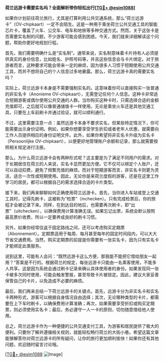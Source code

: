 **荷兰远游卡需要实名吗？全面解析带你轻松出行[[TG💪+ @esim1088](https://t.me/s/esim1088)]**

如果你计划前往荷兰旅行，尤其是打算利用公共交通系统，那么“荷兰远游卡”（OV-chipkaart）一定不会陌生。这是一种用于乘坐荷兰公共交通工具的智能芯片卡，覆盖了火车、公交车、电车和地铁等多种交通方式。然而，关于这张卡是否需要实名制的问题，不少游客可能会感到困惑。今天，我们就来详细解读这个问题，帮助你更好地规划行程。

首先，我们需要明确什么是“实名制”。通常来说，实名制意味着卡片持有人必须提供真实的身份信息，比如姓名、护照号码等，并且这些信息会与卡片绑定。对于旅游者而言，这种要求可能会带来一定的麻烦，因为很多人习惯于短期使用公共交通工具，而并不想将自己的个人信息过多地暴露。那么，荷兰远游卡真的需要实名吗？

实际上，荷兰远游卡本身是不需要强制实名的。这意味着你可以直接购买一张普通的非实名卡（Anonieme OV-chipkaart），无需登记任何个人信息。这种卡非常适合短期游客或偶尔使用公共交通的人群。当你购买这种卡时，只需选择合适的金额充值即可，之后就可以像普通储值卡一样使用。无论是乘坐火车还是其他交通工具，只要在上车前刷卡并通过验证，就可以顺利通行。

不过，这里需要注意一点：虽然远游卡本身不要求实名，但某些特定情况下，你可能需要出示身份证明。例如，如果你想要享受学生折扣或者老年人优惠，就需要向工作人员提供相应的身份证明文件。此外，如果你希望将非实名卡升级为实名卡（Persoonlijke OV-chipkaart），以便更好地管理账户余额和记录，那么就需要按照相关规定进行注册。

那么，为什么荷兰远游卡会有两种形式呢？这主要是为了满足不同用户的需求。对于长期居住在荷兰的人来说，实名卡显然更加方便。它不仅可以绑定个人账户，还可以自动扣费，避免了频繁充值的麻烦。而对于短期游客而言，非实名卡则更为灵活，适合一次性或短期使用。因此，无论你是来荷兰度假的游客，还是在这里工作学习的居民，都可以根据自己的需求选择合适的卡片类型。

接下来，我们再来聊聊如何正确使用荷兰远游卡。首先，当你进入车站或登上交通工具时，记得先刷卡，这被称为“检票”（inchecken）。只有完成检票后，你的旅程才会被记录下来。同样，在到达目的地后，也需要再次刷卡，即“出票”（uitchecken），以确保费用计算准确无误。如果忘记出票，系统会默认按照最高票价收费，所以一定要养成良好的刷卡习惯。

另外，如果你经常往返于固定路线之间，还可以考虑购买定期票（Abonnement）。定期票适用于每周、每月甚至每年的固定时间段内，可以大大节省交通费用。当然，购买定期票的前提是你需要有一张实名卡，因为只有实名卡才能绑定此类服务。

说到这里，可能有人会问：“既然远游卡这么方便，那我能不能把它借给朋友一起用？”答案是不行的。根据荷兰的规定，每张远游卡只能由一名乘客使用，不能多人共享。这是因为系统会通过刷卡记录来确认具体使用者的身份。如果发现同一张卡被多次同时使用，可能会触发警报，甚至导致卡片被锁定。因此，建议大家妥善保管自己的卡片，以免造成不必要的麻烦。

最后，我们再来总结一下荷兰远游卡的关键点。首先，远游卡分为非实名卡和实名卡两种形式，游客可以根据自身情况自由选择；其次，无论哪种类型的卡片，都需要在上下车时刷卡，以确保费用计算准确；再次，如果需要享受折扣或购买定期票，则必须使用实名卡；最后，务必遵守一人一卡的原则，切勿随意借给他人使用。

总之，荷兰远游卡作为一种便捷的公共交通支付工具，为游客和居民提供了极大的便利。只要你了解并遵循相关规则，就能轻松畅行荷兰的大街小巷。希望这篇文章能够解答你对荷兰远游卡的所有疑问，让你的旅行更加顺利愉快！如果你还有其他问题，欢迎随时留言讨论哦。

[[TG💪+ @esim1088](https://t.me/s/esim1088) ![Image](https://i.postimg.cc/4NQfJmqS/Snipaste-2025-05-13-00-14-12.png)]
